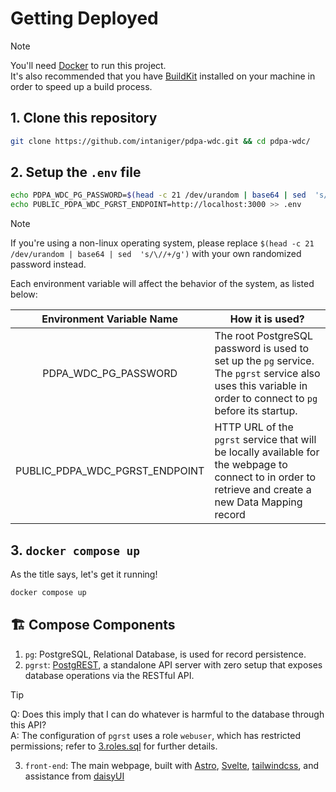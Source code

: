 # Getting Deployed
> [!NOTE]
> You'll need [Docker](https://www.docker.com/) to run this project. <br />
> It's also recommended that you have [BuildKit](https://docs.docker.com/build/buildkit/) installed on your machine in order to speed up a build process.


## 1. Clone this repository

```sh
git clone https://github.com/intaniger/pdpa-wdc.git && cd pdpa-wdc/
```

## 2. Setup the `.env` file

```sh
echo PDPA_WDC_PG_PASSWORD=$(head -c 21 /dev/urandom | base64 | sed  's/\//+/g') > .env # random pg password
echo PUBLIC_PDPA_WDC_PGRST_ENDPOINT=http://localhost:3000 >> .env
```
> [!NOTE] 
> If you're using a non-linux operating system, please replace `$(head -c 21 /dev/urandom | base64 | sed  's/\//+/g')` with your own randomized password instead.

Each environment variable will affect the behavior of the system, as listed below:

| Environment Variable Name | How it is used? |
| :---: | --- |
| PDPA_WDC_PG_PASSWORD | The root PostgreSQL password is used to set up the `pg` service. <br />  The `pgrst` service also uses this variable in order to connect to `pg` before its startup. |
| PUBLIC_PDPA_WDC_PGRST_ENDPOINT | HTTP URL of the `pgrst` service that will be locally available for the webpage to connect to in order to retrieve and create a new Data Mapping record |

## 3. `docker compose up`

As the title says, let's get it running!

```sh
docker compose up
```

## 🏗️ Compose Components

1. `pg`: PostgreSQL, Relational Database, is used for record persistence.
2. `pgrst`: [PostgREST](https://docs.postgrest.org/en/v12/), a standalone API server with zero setup that exposes database operations via the RESTful API.
  > [!TIP]
  > Q: Does this imply that I can do whatever is harmful to the database through this API?
  > <br /> A: The configuration of `pgrst` uses a role `webuser`, which has restricted permissions; refer to [3.roles.sql](db/3.roles.sql) for further details.
3. `front-end`: The main webpage, built with [Astro](https://astro.build/), [Svelte](https://svelte.dev/), [tailwindcss](https://tailwindcss.com/), and assistance from [daisyUI](https://daisyui.com/)
